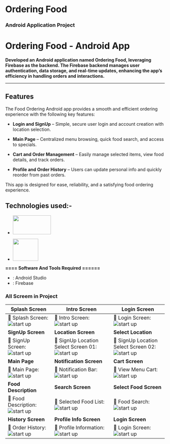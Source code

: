 # Ordering Food
### Android Application Project 

 # Ordering Food - Android App
 **Developed an Android application named Ordering Food, leveraging Firebase as the backend. The Firebase backend manages user authentication, data storage, and real-time updates, enhancing the app’s efficiency in handling orders and interactions.**

--------------------------------------------------------------
## Features
  
The Food Ordering Android app provides a smooth and efficient ordering experience with the following key features:

- **Login and SignUp** – Simple, secure user login and account creation with location selection.

- **Main Page** – Centralized menu browsing, quick food search, and access to specials.

- **Cart and Order Management** – Easily manage selected items, view food details, and track orders.

- **Profile and Order History** – Users can update personal info and quickly reorder from past orders.

This app is designed for ease, reliability, and a satisfying food ordering experience.



## Technologies used:-

- [<img src="https://github.com/user-attachments/assets/d4876fcb-765b-4c64-989a-7f656ff6639a" width="120" height="60">](https://github.com/mostofa-rezvi)

- [<img src="https://github.com/user-attachments/assets/78dd3478-0105-41e7-89b4-7dd79052dbc4" width="80" height="70">](https://github.com/mostofa-rezvi)

**==== Software And Tools Required ======**
- :  Android Studio
- :  Firebase


### All Screem in Project

| **Splash Screen** | **Intro Screen** | **Login Screen** |
|----------|----------|----------|
| :pushpin: Splash Screen: ![start up](https://github.com/user-attachments/assets/bba5caa4-cb50-419a-8bb8-ccbc67cc14d8) | :pushpin: Intro Screen: ![start up](https://github.com/user-attachments/assets/c26d4c27-dd55-46b2-93d2-80ed39dfeac1) | :pushpin: Login Screen: ![start up](https://github.com/user-attachments/assets/e069a685-c58e-44ba-9216-d15a56feb3a6) |
| **SignUp Screen** | **Location Screen** | **Select Location** |
| :pushpin: SignUp Screen: ![start up](https://github.com/user-attachments/assets/74fdae23-8a08-4511-98a1-7f3340278fcd) | :pushpin: SignUp Location Select Screen 01: ![start up](https://github.com/user-attachments/assets/b4ecdd8d-4352-4ea7-b1ce-0a1ee94002ed) | :pushpin: SignUp Location Select Screen 02: ![start up](https://github.com/user-attachments/assets/cf00e361-f689-4ef0-bba0-375e7953ad98) |
| **Main Page** | **Notification Screen** | **Cart Screen** |
| :pushpin: Main Page: ![start up](https://github.com/user-attachments/assets/ccb7dd34-72e1-4709-a4b6-d56ede20cac4) | :pushpin: Notification Bar: ![start up](https://github.com/user-attachments/assets/a1a64eb0-cc26-4dab-80e3-f20967dec42f) | :pushpin: View Menu Cart: ![start up](https://github.com/user-attachments/assets/88bb0a5c-23bc-4125-8fb8-1380c3fc6336) | 
| **Food Description** | **Search Screen** | **Select Food Screen** |
| :pushpin: Food Description: ![start up](https://github.com/user-attachments/assets/11fcbe5b-beb5-454f-bb5d-5b5e9cff6338) | :pushpin: Selected Food List: ![start up](https://github.com/user-attachments/assets/a923a8bf-75ba-4b69-b523-78bf99f60661) | :pushpin: Food Search: ![start up](https://github.com/user-attachments/assets/a9e3445f-6f43-4222-b543-8c69123d3340) |
| **History Screen** | **Profile Info Screen** | **Login Screen** |
| :pushpin: Order History: ![start up](https://github.com/user-attachments/assets/90a1a06b-4d41-4316-8fa9-182ade030359) | :pushpin: Profile Information: ![start up](https://github.com/user-attachments/assets/7cf893b2-c44f-481b-9839-38209d640265) | :pushpin: Login Screen: ![start up](https://github.com/user-attachments/assets/e069a685-c58e-44ba-9216-d15a56feb3a6) |
